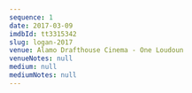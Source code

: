 ```yaml
---
sequence: 1
date: 2017-03-09
imdbId: tt3315342
slug: logan-2017
venue: Alamo Drafthouse Cinema - One Loudoun
venueNotes: null
medium: null
mediumNotes: null
---
```


